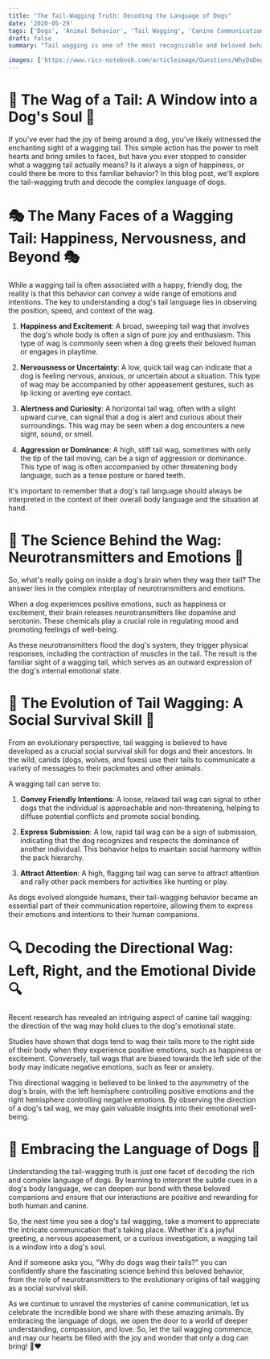 ```yaml
---
title: "The Tail-Wagging Truth: Decoding the Language of Dogs"
date: '2020-05-29'
tags: ['Dogs', 'Animal Behavior', 'Tail Wagging', 'Canine Communication', 'Emotions','Questions']
draft: false
summary: "Tail wagging is one of the most recognizable and beloved behaviors in dogs, but have you ever wondered what this simple action really means? In this blog post, we dive into the fascinating world of canine communication and explore the various meanings behind a dogs wagging tail."

images: ['https://www.rics-notebook.com/articleimage/Questions/WhyDoDogsWagTheirTail.png']
---
```


# 🐶 The Wag of a Tail: A Window into a Dog's Soul 🐶

If you've ever had the joy of being around a dog, you've likely witnessed the enchanting sight of a wagging tail. This simple action has the power to melt hearts and bring smiles to faces, but have you ever stopped to consider what a wagging tail actually means? Is it always a sign of happiness, or could there be more to this familiar behavior? In this blog post, we'll explore the tail-wagging truth and decode the complex language of dogs.

# 🎭 The Many Faces of a Wagging Tail: Happiness, Nervousness, and Beyond 🎭

While a wagging tail is often associated with a happy, friendly dog, the reality is that this behavior can convey a wide range of emotions and intentions. The key to understanding a dog's tail language lies in observing the position, speed, and context of the wag.

1. **Happiness and Excitement**: A broad, sweeping tail wag that involves the dog's whole body is often a sign of pure joy and enthusiasm. This type of wag is commonly seen when a dog greets their beloved human or engages in playtime.

2. **Nervousness or Uncertainty**: A low, quick tail wag can indicate that a dog is feeling nervous, anxious, or uncertain about a situation. This type of wag may be accompanied by other appeasement gestures, such as lip licking or averting eye contact.

3. **Alertness and Curiosity**: A horizontal tail wag, often with a slight upward curve, can signal that a dog is alert and curious about their surroundings. This wag may be seen when a dog encounters a new sight, sound, or smell.

4. **Aggression or Dominance**: A high, stiff tail wag, sometimes with only the tip of the tail moving, can be a sign of aggression or dominance. This type of wag is often accompanied by other threatening body language, such as a tense posture or bared teeth.

It's important to remember that a dog's tail language should always be interpreted in the context of their overall body language and the situation at hand.

# 🧠 The Science Behind the Wag: Neurotransmitters and Emotions 🧠

So, what's really going on inside a dog's brain when they wag their tail? The answer lies in the complex interplay of neurotransmitters and emotions.

When a dog experiences positive emotions, such as happiness or excitement, their brain releases neurotransmitters like dopamine and serotonin. These chemicals play a crucial role in regulating mood and promoting feelings of well-being.

As these neurotransmitters flood the dog's system, they trigger physical responses, including the contraction of muscles in the tail. The result is the familiar sight of a wagging tail, which serves as an outward expression of the dog's internal emotional state.

# 🌈 The Evolution of Tail Wagging: A Social Survival Skill 🌈

From an evolutionary perspective, tail wagging is believed to have developed as a crucial social survival skill for dogs and their ancestors. In the wild, canids (dogs, wolves, and foxes) use their tails to communicate a variety of messages to their packmates and other animals.

A wagging tail can serve to:

1. **Convey Friendly Intentions**: A loose, relaxed tail wag can signal to other dogs that the individual is approachable and non-threatening, helping to diffuse potential conflicts and promote social bonding.

2. **Express Submission**: A low, rapid tail wag can be a sign of submission, indicating that the dog recognizes and respects the dominance of another individual. This behavior helps to maintain social harmony within the pack hierarchy.

3. **Attract Attention**: A high, flagging tail wag can serve to attract attention and rally other pack members for activities like hunting or play.

As dogs evolved alongside humans, their tail-wagging behavior became an essential part of their communication repertoire, allowing them to express their emotions and intentions to their human companions.

# 🔍 Decoding the Directional Wag: Left, Right, and the Emotional Divide 🔍

Recent research has revealed an intriguing aspect of canine tail wagging: the direction of the wag may hold clues to the dog's emotional state.

Studies have shown that dogs tend to wag their tails more to the right side of their body when they experience positive emotions, such as happiness or excitement. Conversely, tail wags that are biased towards the left side of the body may indicate negative emotions, such as fear or anxiety.

This directional wagging is believed to be linked to the asymmetry of the dog's brain, with the left hemisphere controlling positive emotions and the right hemisphere controlling negative emotions. By observing the direction of a dog's tail wag, we may gain valuable insights into their emotional well-being.

# 🐾 Embracing the Language of Dogs 🐾

Understanding the tail-wagging truth is just one facet of decoding the rich and complex language of dogs. By learning to interpret the subtle cues in a dog's body language, we can deepen our bond with these beloved companions and ensure that our interactions are positive and rewarding for both human and canine.

So, the next time you see a dog's tail wagging, take a moment to appreciate the intricate communication that's taking place. Whether it's a joyful greeting, a nervous appeasement, or a curious investigation, a wagging tail is a window into a dog's soul.

And if someone asks you, "Why do dogs wag their tails?" you can confidently share the fascinating science behind this beloved behavior, from the role of neurotransmitters to the evolutionary origins of tail wagging as a social survival skill.

As we continue to unravel the mysteries of canine communication, let us celebrate the incredible bond we share with these amazing animals. By embracing the language of dogs, we open the door to a world of deeper understanding, compassion, and love. So, let the tail wagging commence, and may our hearts be filled with the joy and wonder that only a dog can bring! 🐾❤️